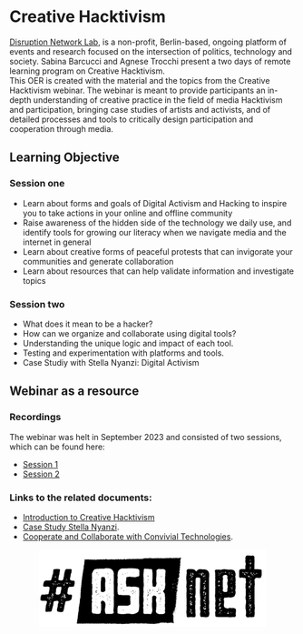 # Creative Hacktivism

[Disruption Network Lab](https://www.disruptionlab.org/), is a non-profit, Berlin-based, ongoing platform of events and research focused on the intersection of politics, technology and society. 
Sabina Barcucci and Agnese Trocchi present a two days of remote learning program on Creative Hacktivism.   
This OER is created with the material and the topics from the Creative Hacktivism webinar. The webinar is meant to provide participants an in-depth understanding of creative practice in the field of media Hacktivism and participation, bringing case studies of artists and activists, and of detailed processes and tools to critically design participation and cooperation through media.  


## Learning Objective 
### Session one
* Learn about forms and goals of Digital Activism and Hacking to inspire you to take actions in your online and offline community
* Raise awareness of the hidden side of the technology we daily use, and identify tools for growing our literacy when we navigate media and the internet in general
* Learn about creative forms of peaceful protests that can invigorate your communities and generate collaboration
* Learn about resources that can help validate information and investigate topics

### Session two
* What does it mean to be a hacker?
* How can we organize and collaborate using digital tools?
* Understanding the unique logic and impact of each tool.
* Testing and experimentation with platforms and tools.
* Case Studiy with Stella Nyanzi: Digital Activism


## Webinar as a resource
### Recordings
The webinar was helt in September 2023 and consisted of two sessions, which can be found here:  
* [Session 1](https://www.youtube.com/watch?v=8ALdeZOGo5o)
* [Session 2](https://www.youtube.com/watch?v=0xc6OA6SJAE)

### Links to the related documents:
* [Introduction to Creative Hacktivism](/introduction_to_creative_hacktivism.md)
* [Case Study Stella Nyanzi](/stella_nyanzi.md).
* [Cooperate and Collaborate with Convivial Technologies](/cooperate_collaborate_technologies.md).  
  
<p align="center" width="100%">
  <img width="400" alt="Kids futuristic technologie like dressed" src="images/asknet-logo.png">
</p>

 